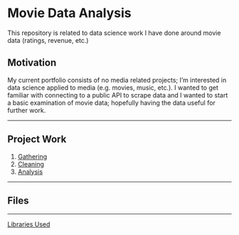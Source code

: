 # Movie Data Analysis
This repository is related to data science work I have done around movie data (ratings, revenue, etc.) 

## Motivation
My current portfolio consists of no media related projects; I’m interested in data science applied to media (e.g. movies, music, etc.). I wanted to get familiar with connecting to a public API to scrape data and I wanted to start a basic examination of movie data; hopefully having the data useful for further work.

---
## Project Work
1. [Gathering](https://github.com/ChristopherDaigle/movie_ds_model/blob/master/data_engineering/dl_tmdb_data.py)
2. [Cleaning](https://github.com/ChristopherDaigle/movie_ds_model/blob/master/data_engineering/de.py)
3. [Analysis](https://github.com/ChristopherDaigle/movie_ds_model/blob/master/movie_data_analysis.ipynb)
---
## Files

---
[Libraries Used](https://github.com/ChristopherDaigle/movie_ds_model/blob/master/requirements.txt)
